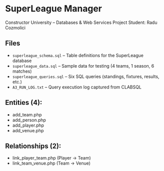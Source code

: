 # SuperLeague Manager
Constructor University – Databases & Web Services Project
Student: Radu Cozmolici  

## Files
- `superleague_schema.sql` – Table definitions for the SuperLeague database
- `superleague_data.sql` – Sample data for testing (4 teams, 1 season, 6 matches)
- `superleague_queries.sql` – Six SQL queries (standings, fixtures, results, etc.)
- `A3_RUN_LOG.txt` – Query execution log captured from CLABSQL

## Entities (4):
- add_team.php
- add_person.php
- add_player.php
- add_venue.php

## Relationships (2):
- link_player_team.php (Player → Team)
- link_team_venue.php (Team → Venue)
